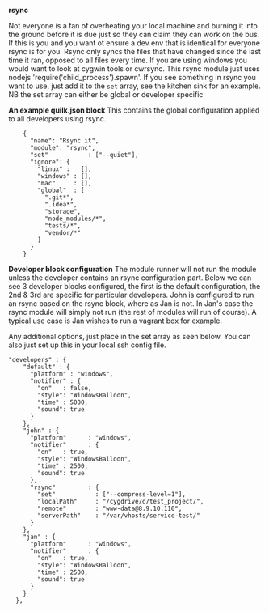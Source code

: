 **rsync**

Not everyone is a fan of overheating your local machine and burning it into the ground before it is due just so they can claim they can work on the bus. If this is you and you want ot ensure a dev env that is identical for everyone rsync is for you. Rsync only syncs the files that have changed since the last time it ran, opposed to all files every time. If you are using windows you would want to look at cygwin tools or cwrsync. This rsync module just uses nodejs 'require('child_process').spawn'. If you see something in rsync you want to use, just add it to the `set` array, see the kitchen sink for an example. NB the set array can either be global or developer specific

**An example quilk.json block**
This contains the global configuration applied to all developers using rsync.
```
    {
      "name": "Rsync it",
      "module": "rsync",
      "set"           : ["--quiet"],
      "ignore": {
        "linux" :   [],
        "windows" : [],
        "mac"     : [],
        "global"  : [
          ".git*",
          ".idea*",
          "storage",
          "node_modules/*",
          "tests/*",
          "vendor/*"
        ]
      }
    }
```

**Developer block configuration**
The module runner will not run the module unless the developer contains an rsync configuration part. Below we can see 3 developer blocks configured, the first is the default configuration, the 2nd & 3rd are specific for particular developers. John is configured to run an rsync based on the rsync block, where as Jan is not. In Jan's case the rsync module will simply not run (the rest of modules will run of course). A typical use case is Jan wishes to run a vagrant box for example.

Any additional options, just place in the set array as seen below. You can also just set up this in your local ssh config file.
```
"developers" : {
    "default" : {
      "platform" : "windows",
      "notifier" : {
        "on"   : false,
        "style": "WindowsBalloon",
        "time" : 5000,
        "sound": true
      }
    },
    "john" : {
      "platform"      : "windows",
      "notifier"      : {
        "on"   : true,
        "style": "WindowsBalloon",
        "time" : 2500,
        "sound": true
      },
      "rsync"         : {
        "set"           : ["--compress-level=1"],
        "localPath"     : "/cygdrive/d/test_project/",
        "remote"        : "www-data@8.9.10.110",
        "serverPath"    : "/var/vhosts/service-test/"
      }
    },
    "jan" : {
      "platform"      : "windows",
      "notifier"      : {
        "on"   : true,
        "style": "WindowsBalloon",
        "time" : 2500,
        "sound": true
      }
    }
  },
```